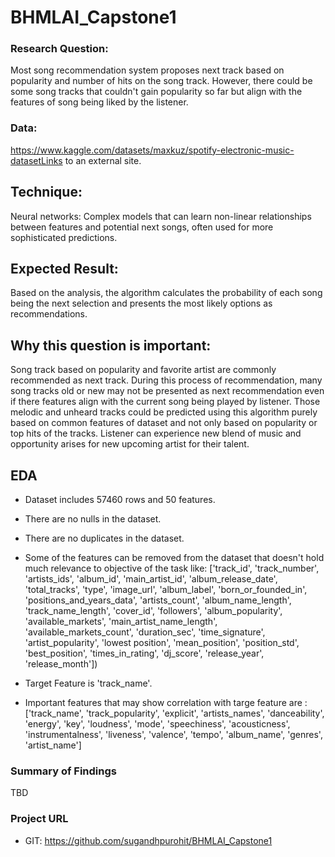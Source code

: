 # BHMLAI_Capstone1

### Research Question:

Most song recommendation system proposes next track based on popularity and number of hits on the song track. However, there could be some song tracks that couldn't gain popularity so far but align with the features of song being liked by the listener.

### Data:

https://www.kaggle.com/datasets/maxkuz/spotify-electronic-music-datasetLinks to an external site.

## Technique:

Neural networks: Complex models that can learn non-linear relationships between features and potential next songs, often used for more sophisticated predictions.

## Expected Result:

Based on the analysis, the algorithm calculates the probability of each song being the next selection and presents the most likely options as recommendations.

## Why this question is important:

Song track based on popularity and favorite artist are commonly recommended as next track. During this process of recommendation, many song tracks old or new may not be presented as next recommendation even if there features align with the current song being played by listener. Those melodic and unheard tracks could be predicted using this algorithm purely based on common features of dataset and not only based on popularity or top hits of the tracks. Listener can experience new blend of music and opportunity arises for new upcoming artist for their talent.

## EDA
- Dataset includes 57460 rows and 50 features.
- There are no nulls in the dataset.
- There are no duplicates in the dataset.
- Some of the features can be removed from the dataset that doesn't hold much relevance to objective of the task like:
['track_id', 'track_number', 'artists_ids', 'album_id', 'main_artist_id', 
                      'album_release_date', 'total_tracks', 'type', 'image_url', 'album_label', 
                      'born_or_founded_in', 'positions_and_years_data', 'artists_count', 'album_name_length',
                      'track_name_length', 'cover_id', 'followers', 'album_popularity', 'available_markets',
                      'main_artist_name_length', 'available_markets_count', 'duration_sec', 'time_signature', 
                      'artist_popularity', 'lowest position', 'mean_position', 'position_std', 'best_position', 
                      'times_in_rating', 'dj_score', 'release_year', 'release_month'])

- Target Feature is 'track_name'.
- Important features that may show correlation with targe feature are :
['track_name', 'track_popularity', 'explicit', 'artists_names',
       'danceability', 'energy', 'key', 'loudness', 'mode', 'speechiness',
       'acousticness', 'instrumentalness', 'liveness', 'valence', 'tempo',
       'album_name', 'genres', 'artist_name']

### Summary of Findings
TBD

### Project URL
- GIT: https://github.com/sugandhpurohit/BHMLAI_Capstone1
